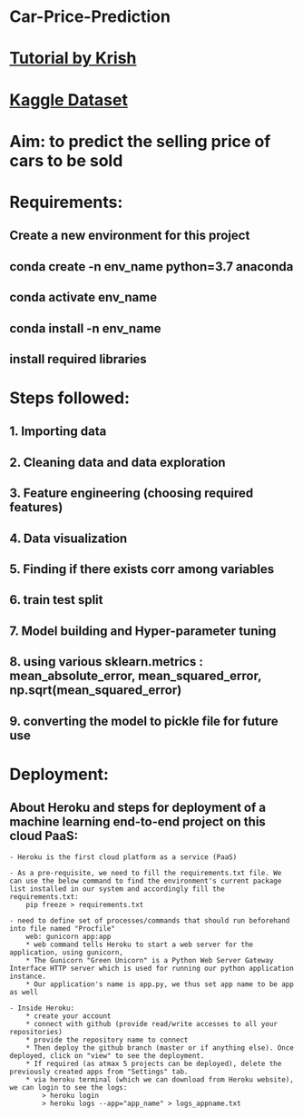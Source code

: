 # Car-Price-Prediction
# [Tutorial by Krish]("https://www.youtube.com/watch?v=p_tpQSY1aTs")
# [Kaggle Dataset]("https://www.kaggle.com/nehalbirla/vehicle-dataset-from-cardekho")


# Aim: to predict the selling price of cars to be sold

# Requirements: 
## Create a new environment for this project
## conda create -n env_name python=3.7 anaconda
## conda activate env_name
## conda install -n env_name
## install required libraries


# Steps followed:
## 1. Importing data
## 2. Cleaning data and data exploration
## 3. Feature engineering (choosing required features)
## 4. Data visualization
## 5. Finding if there exists corr among variables
## 6. train test split
## 7. Model building and Hyper-parameter tuning
## 8. using various sklearn.metrics : mean_absolute_error, mean_squared_error, np.sqrt(mean_squared_error)
## 9. converting the model to pickle file for future use



# Deployment:
## About Heroku and steps for deployment of a machine learning end-to-end project on this cloud PaaS:
    - Heroku is the first cloud platform as a service (PaaS)

    - As a pre-requisite, we need to fill the requirements.txt file. We can use the below command to find the environment's current package list installed in our system and accordingly fill the requirements.txt: 
	    pip freeze > requirements.txt

    - need to define set of processes/commands that should run beforehand into file named "Procfile"
	    web: gunicorn app:app
	    * web command tells Heroku to start a web server for the application, using gunicorn, 
        * The Gunicorn "Green Unicorn" is a Python Web Server Gateway Interface HTTP server which is used for running our python application instance. 
	    * Our application's name is app.py, we thus set app name to be app as well

    - Inside Heroku:
        * create your account
        * connect with github (provide read/write accesses to all your repositories)
        * provide the repository name to connect
        * Then deploy the github branch (master or if anything else). Once deployed, click on "view" to see the deployment.
        * If required (as atmax 5 projects can be deployed), delete the previously created apps from "Settings" tab.
        * via heroku terminal (which we can download from Heroku website), we can login to see the logs:
            > heroku login
            > heroku logs --app="app_name" > logs_appname.txt
